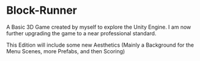 # Block-Runner
A Basic 3D Game created by myself to explore the Unity Engine. I am now further upgrading the game to a near professional standard.

This Edition will include some new Aesthetics (Mainly a Background for the Menu Scenes, more Prefabs, and then Scoring) 
